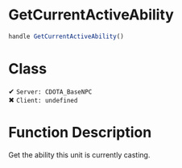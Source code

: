 # GetCurrentActiveAbility
```js	
handle GetCurrentActiveAbility()
```
# Class
✔ `Server: CDOTA_BaseNPC`  
✖ `Client: undefined`  

# Function Description
Get the ability this unit is currently casting.
